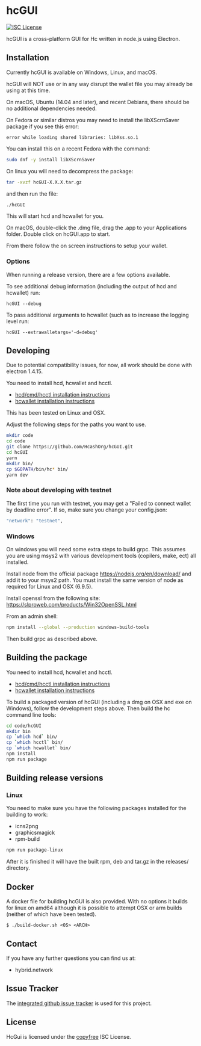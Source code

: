 # hcGUI

[![ISC License](http://img.shields.io/badge/license-ISC-blue.svg)](http://copyfree.org)

hcGUI is a cross-platform GUI for Hc written in node.js using
Electron.

## Installation

Currently hcGUI is available on Windows, Linux, and macOS.

hcGUI will NOT use or in any way disrupt the wallet file you may
already be using at this time.

On macOS, Ubuntu (14.04 and later), and recent Debians, there should be
no additional dependencies needed.

On Fedora or similar distros you may need to install the libXScrnSaver
package if you see this error:
```
error while loading shared libraries: libXss.so.1
```

You can install this on a recent Fedora with the command:

```bash
sudo dnf -y install libXScrnSaver
```

On linux you will need to decompress the package:
```bash
tar -xvzf hcGUI-X.X.X.tar.gz
```
and then run the file:
```bash
./hcGUI
```

This will start hcd and hcwallet for you.

On macOS, double-click the .dmg file, drag the .app to your
Applications folder.  Double click on hcGUI.app to start.

From there follow the on screen instructions to setup your wallet.

### Options

When running a release version, there are a few options available.

To see additional debug information (including the output of hcd and hcwallet) run:

```
hcGUI --debug
```

To pass additional arguments to hcwallet (such as to increase the logging level run:

```
hcGUI --extrawalletargs='-d=debug'
```

## Developing

Due to potential compatibility issues, for now, all work should be
done with electron 1.4.15.

You need to install hcd, hcwallet and hcctl.  

- [hcd/cmd/hcctl installation instructions](https://github.com/HcashOrg/hcd#updating)
- [hcwallet installation instructions](https://github.com/HcashOrg/hcwallet#installation-and-updating)

This has been tested on Linux and OSX.

Adjust the following steps for the paths you want to use.

``` bash
mkdir code
cd code
git clone https://github.com/HcashOrg/hcGUI.git
cd hcGUI
yarn
mkdir bin/
cp $GOPATH/bin/hc* bin/
yarn dev
```

### Note about developing with testnet

The first time you run with testnet, you may get a "Failed to connect wallet by deadline error".  If so, make sure you change your config.json:
```bash
"network": "testnet",
```

### Windows

On windows you will need some extra steps to build grpc.  This assumes
you are using msys2 with various development tools (copilers, make,
ect) all installed.

Install node from the official package https://nodejs.org/en/download/
and add it to your msys2 path.  You must install the same version of node as required for Linux and OSX (6.9.5).

Install openssl from the following site:
https://slproweb.com/products/Win32OpenSSL.html

From an admin shell:

```bash
npm install --global --production windows-build-tools
```

Then build grpc as described above.

## Building the package

You need to install hcd, hcwallet and hcctl.  

- [hcd/cmd/hcctl installation instructions](https://github.com/HcashOrg/hcd#updating)
- [hcwallet installation instructions](https://github.com/HcashOrg/hcwallet#installation-and-updating)

To build a packaged version of hcGUI (including a dmg on OSX and
exe on Windows), follow the development steps above.  Then build the
hc command line tools:

```bash
cd code/hcGUI
mkdir bin
cp `which hcd` bin/
cp `which hcctl` bin/
cp `which hcwallet` bin/
npm install
npm run package
```

## Building release versions

### Linux

You need to make sure you have the following packages installed for the building to work:
- icns2png
- graphicsmagick
- rpm-build

```bash
npm run package-linux
```

After it is finished it will have the built rpm, deb and tar.gz in the releases/ directory.

## Docker

A docker file for building hcGUI is also provided.  With no options it builds for linux on amd64 although it is possible to attempt OSX or arm builds (neither of which have been tested).

```
$ ./build-docker.sh <OS> <ARCH>
```

## Contact

If you have any further questions you can find us at:

- hybrid.network

## Issue Tracker

The
[integrated github issue tracker](https://github.com/HcashOrg/hcGUI/issues)
is used for this project.

## License

HcGui is licensed under the [copyfree](http://copyfree.org) ISC License.
